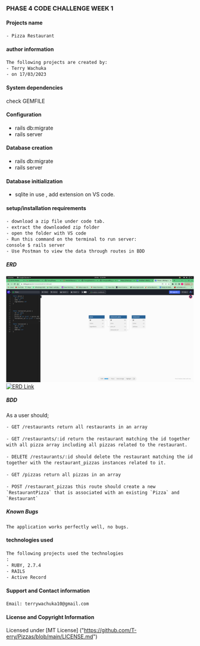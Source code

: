 ### PHASE 4 CODE CHALLENGE WEEK 1

#### Projects name

    - Pizza Restaurant

#### author information

    The following projects are created by:
    - Terry Wachuka
    - on 17/03/2023
    
####  System dependencies
check GEMFILE

#### Configuration
- rails db:migrate 
- rails server 

#### Database creation
- rails db:migrate 
- rails server 

#### Database initialization
- sqlite in use , add extension on VS code.


#### setup/installation requirements

    - download a zip file under code tab.
    - extract the downloaded zip folder
    - open the folder with VS code
    - Run this command on the terminal to run server:
    console $ rails server
    - Use Postman to view the data through routes in BDD

##### ERD

![Screenshot](./images/pizzas.png)
[![ERD Link](link)](https://dbdiagram.io/d/6418262d296d97641d893a83)

##### BDD

As a user should;

    - GET /restaurants return all restaurants in an array

    - GET /restaurants/:id return the restaurant matching the id together with all pizza array including all pizzas related to the restaurant.

    - DELETE /restaurants/:id should delete the restaurant matching the id together with the restaurant_pizzas instances related to it.

    - GET /pizzas return all pizzas in an array

    - POST /restaurant_pizzas this route should create a new 
    `RestaurantPizza` that is associated with an existing `Pizza` and `Restaurant`

##### Known Bugs

    The application works perfectly well, no bugs.

#### technologies used

    The following projects used the technologies
    :
    - RUBY, 2.7.4
    - RAILS
    - Active Record

#### Support and Contact information

    Email: terrywachuka10@gmail.com
    

#### License and Copyright Information
Licensed under [MT License] ("https://github.com/T-erry/Pizzas/blob/main/LICENSE.md") 



